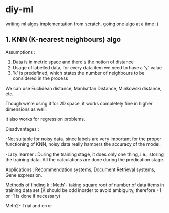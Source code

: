 # diy-ml
writing ml algos implementation from scratch. going one algo at a time :)


## 1. KNN (K-nearest neighbours) algo

Assumptions : 
1. Data is in metric space and there's the notion of distance
2. Usage of labelled data, for every data item we need to have a 'y' value
3. 'k' is predefined, which states the number of neighbours to be considered in the process

We can use Euclidean distance, Manhattan Distance, Minkowski distance, etc.

Though we're using it for 2D space, it works completely fine in higher dimensions as well.

It also works for regression problems.

Disadvantages : 

-Not suitable for noisy data, since labels are very important for the proper functioning of KNN, noisy data really hampers the accuracy of the model.

-Lazy learner : During the training stage, it does only one thing, i.e., storing the training data. All the calculations are done during the predication stage.

Applications : Recommendation systems, Document Retrieval systems, Gene expression.

Methods of finding k : 
Meth1- taking square root of number of data items in training data set
(K should be odd inorder to avoid ambiguity, therefore +1 or -1 is done if necessary)

Meth2- Trial and error